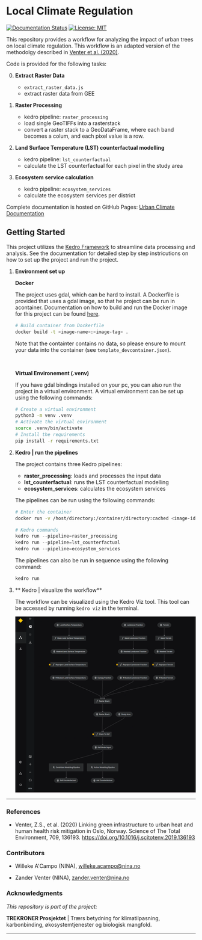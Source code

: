 Local Climate Regulation
========================

[![Documentation Status](https://readthedocs.org/projects/kedro-geospatial/badge/?version=latest)](https://ac-willeke.github.io/kedro-geospatial/html/index.html)
[![License: MIT](https://img.shields.io/badge/License-MIT-yellow.svg)](https://opensource.org/licenses/MIT)


This repository provides a workflow for analyzing the impact of urban trees on local climate regulation. This workflow is an adapted version of the methodolgy described in [Venter et al. (2020)](https://www.sciencedirect.com/science/article/pii/S0048969719361893).

Code is provided for the following tasks:

0. **Extract Raster Data**
    - `extract_raster_data.js`
    - extract raster data from GEE

1. **Raster Processing**
    - kedro pipeline: `raster_processing`
    - load single GeoTIFFs into a rasterstack
    - convert a raster stack to a GeoDataFrame, where each band becomes a colum, and each pixel value is a row.

2. **Land Surface Temperature (LST) counterfactual modelling**
    - kedro pipeline: `lst_counterfactual`
    - calculate the LST counterfactual for each pixel in the study area

3. **Ecosystem service calculation**
    - kedro pipeline: `ecosystem_services`
    - calculate the ecosystem services per district

Complete documentation is hosted on GitHub Pages: [Urban Climate Documentation](https://ac-willeke.github.io/urban-climate/html/index.html)


## Getting Started
This project utilizes the [Kedro Framework](https://docs.kedro.org/en/stable/index.html) to streamline data processing and analysis. See the documentation for detailed step by step instricutions on how to set up the project and run the project.

1. **Environment set up**

    **Docker**

    The project uses gdal, which can be hard to install. A Dockerfile is provided that uses a gdal image, so that he project can be run in acontainer. Documentation on how to build and run the Docker image for this project can be found [here](https://ac-willeke.github.io/urban-climate/html/docker.html).

    ```bash
    # Build container from Dockerfile
    docker build -t <image-name>:<image-tag> .
    ``````

    Note that the containter contains no data, so please ensure to mount your data into the container (see `template_devcontainer.json`).
    
    <br>
    
    **Virtual Environement (.venv)**

    If you have gdal bindings installed on your pc, you can also run the project in a virtual environment. A virtual environment can be set up using the following commands:

    ```bash
    # Create a virtual environment
    python3 -m venv .venv
    # Activate the virtual environment
    source .venv/bin/activate
    # Install the requirements
    pip install -r requirements.txt
    ``````

    

2. **Kedro | run the pipelines**

    The project contains three Kedro pipelines:
    - **raster_processing**: loads and processes the input data
    - **lst_counterfactual**: runs the LST counterfactual modelling
    - **ecosystem_services**: calculates the ecosystem services

    The pipelines can be run using the following commands:
    ```bash
    # Enter the container
    docker run -v /host/directory:/container/directory:cached <image-id> kedro run --pipeline=<pipeline-name>

    ``````

    ```python
    # Kedro commands
    kedro run --pipeline=raster_processing
    kedro run --pipeline=lst_counterfactual
    kedro run --pipeline=ecosystem_services
    ```

    The pipelines can also be run in sequence using the following command:

    ```python
    kedro run
    ```

3. ** Kedro | visualize the workflow**

    The workflow can be visualized using the Kedro Viz tool. This tool can be accessed by running `kedro viz` in the terminal.

    ![Kedro Viz](/docs/source/img/kedro_viz.png)

----------------

### **References**
- Venter, Z.S., et al. (2020) Linking green infrastructure to urban heat and human health risk mitigation in Oslo, Norway. Science of The Total Environment, 709, 136193. https://doi.org/10.1016/j.scitotenv.2019.136193

### **Contributors**

- Willeke A'Campo (NINA), willeke.acampo@nina.no

- Zander Venter (NINA), zander.venter@nina.no

### **Acknowledgments**

*This repository is part of the project:*

**TREKRONER Prosjektet** | Trærs betydning for klimatilpasning, karbonbinding, økosystemtjenester og biologisk mangfold.

----------------
